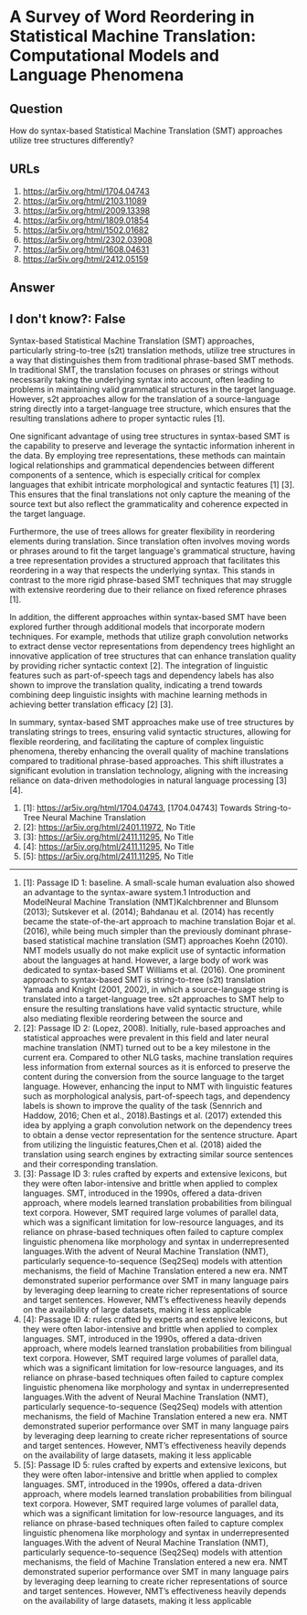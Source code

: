 # A Survey of Word Reordering in Statistical Machine Translation: Computational Models and Language Phenomena

## Question

How do syntax-based Statistical Machine Translation (SMT) approaches utilize tree structures differently?

## URLs

1. https://ar5iv.org/html/1704.04743
2. https://ar5iv.org/html/2103.11089
3. https://ar5iv.org/html/2009.13398
4. https://ar5iv.org/html/1809.01854
5. https://ar5iv.org/html/1502.01682
6. https://ar5iv.org/html/2302.03908
7. https://ar5iv.org/html/1608.04631
8. https://ar5iv.org/html/2412.05159

## Answer

## I don't know?: False

Syntax-based Statistical Machine Translation (SMT) approaches, particularly string-to-tree (s2t) translation methods, utilize tree structures in a way that distinguishes them from traditional phrase-based SMT methods. In traditional SMT, the translation focuses on phrases or strings without necessarily taking the underlying syntax into account, often leading to problems in maintaining valid grammatical structures in the target language. However, s2t approaches allow for the translation of a source-language string directly into a target-language tree structure, which ensures that the resulting translations adhere to proper syntactic rules [1].

One significant advantage of using tree structures in syntax-based SMT is the capability to preserve and leverage the syntactic information inherent in the data. By employing tree representations, these methods can maintain logical relationships and grammatical dependencies between different components of a sentence, which is especially critical for complex languages that exhibit intricate morphological and syntactic features [1] [3]. This ensures that the final translations not only capture the meaning of the source text but also reflect the grammaticality and coherence expected in the target language.

Furthermore, the use of trees allows for greater flexibility in reordering elements during translation. Since translation often involves moving words or phrases around to fit the target language's grammatical structure, having a tree representation provides a structured approach that facilitates this reordering in a way that respects the underlying syntax. This stands in contrast to the more rigid phrase-based SMT techniques that may struggle with extensive reordering due to their reliance on fixed reference phrases [1].

In addition, the different approaches within syntax-based SMT have been explored further through additional models that incorporate modern techniques. For example, methods that utilize graph convolution networks to extract dense vector representations from dependency trees highlight an innovative application of tree structures that can enhance translation quality by providing richer syntactic context [2]. The integration of linguistic features such as part-of-speech tags and dependency labels has also shown to improve the translation quality, indicating a trend towards combining deep linguistic insights with machine learning methods in achieving better translation efficacy [2] [3].

In summary, syntax-based SMT approaches make use of tree structures by translating strings to trees, ensuring valid syntactic structures, allowing for flexible reordering, and facilitating the capture of complex linguistic phenomena, thereby enhancing the overall quality of machine translations compared to traditional phrase-based approaches. This shift illustrates a significant evolution in translation technology, aligning with the increasing reliance on data-driven methodologies in natural language processing [3] [4].

1. [1]:  https://ar5iv.org/html/1704.04743, [1704.04743] Towards String-to-Tree Neural Machine Translation
2. [2]:  https://ar5iv.org/html/2401.11972, No Title
3. [3]:  https://ar5iv.org/html/2411.11295, No Title
4. [4]:  https://ar5iv.org/html/2411.11295, No Title
5. [5]:  https://ar5iv.org/html/2411.11295, No Title
---
1. [1]:  Passage ID 1: baseline. A small-scale human evaluation also showed an advantage to the syntax-aware system.1 Introduction and ModelNeural Machine Translation (NMT)Kalchbrenner and Blunsom (2013); Sutskever et al. (2014); Bahdanau et al. (2014) has recently became the state-of-the-art approach to machine translation Bojar et al. (2016), while being much simpler than the previously dominant phrase-based statistical machine translation (SMT) approaches Koehn (2010). NMT models usually do not make explicit use of syntactic information about the languages at hand. However, a large body of work was dedicated to syntax-based SMT Williams et al. (2016). One prominent approach to syntax-based SMT is string-to-tree (s2t) translation Yamada and Knight (2001, 2002), in which a source-language string is translated into a target-language tree. s2t approaches to SMT help to ensure the resulting translations have valid syntactic structure, while also mediating flexible reordering between the source and
2. [2]:  Passage ID 2: (Lopez, 2008). Initially, rule-based approaches and statistical approaches were prevalent in this field and later neural machine translation (NMT) turned out to be a key milestone in the current era. Compared to other NLG tasks, machine translation requires less information from external sources as it is enforced to preserve the content during the conversion from the source language to the target language. However, enhancing the input to NMT with linguistic features such as morphological analysis, part-of-speech tags, and dependency labels is shown to improve the quality of the task (Sennrich and Haddow, 2016; Chen et al., 2018).Bastings et al. (2017) extended this idea by applying a graph convolution network on the dependency trees to obtain a dense vector representation for the sentence structure. Apart from utilizing the linguistic features,Chen et al. (2018) aided the translation using search engines by extracting similar source sentences and their corresponding translation.
3. [3]:  Passage ID 3: rules crafted by experts and extensive lexicons, but they were often labor-intensive and brittle when applied to complex languages. SMT, introduced in the 1990s, offered a data-driven approach, where models learned translation probabilities from bilingual text corpora. However, SMT required large volumes of parallel data, which was a significant limitation for low-resource languages, and its reliance on phrase-based techniques often failed to capture complex linguistic phenomena like morphology and syntax in underrepresented languages.With the advent of Neural Machine Translation (NMT), particularly sequence-to-sequence (Seq2Seq) models with attention mechanisms, the field of Machine Translation entered a new era. NMT demonstrated superior performance over SMT in many language pairs by leveraging deep learning to create richer representations of source and target sentences. However, NMT’s effectiveness heavily depends on the availability of large datasets, making it less applicable
4. [4]:  Passage ID 4: rules crafted by experts and extensive lexicons, but they were often labor-intensive and brittle when applied to complex languages. SMT, introduced in the 1990s, offered a data-driven approach, where models learned translation probabilities from bilingual text corpora. However, SMT required large volumes of parallel data, which was a significant limitation for low-resource languages, and its reliance on phrase-based techniques often failed to capture complex linguistic phenomena like morphology and syntax in underrepresented languages.With the advent of Neural Machine Translation (NMT), particularly sequence-to-sequence (Seq2Seq) models with attention mechanisms, the field of Machine Translation entered a new era. NMT demonstrated superior performance over SMT in many language pairs by leveraging deep learning to create richer representations of source and target sentences. However, NMT’s effectiveness heavily depends on the availability of large datasets, making it less applicable
5. [5]:  Passage ID 5: rules crafted by experts and extensive lexicons, but they were often labor-intensive and brittle when applied to complex languages. SMT, introduced in the 1990s, offered a data-driven approach, where models learned translation probabilities from bilingual text corpora. However, SMT required large volumes of parallel data, which was a significant limitation for low-resource languages, and its reliance on phrase-based techniques often failed to capture complex linguistic phenomena like morphology and syntax in underrepresented languages.With the advent of Neural Machine Translation (NMT), particularly sequence-to-sequence (Seq2Seq) models with attention mechanisms, the field of Machine Translation entered a new era. NMT demonstrated superior performance over SMT in many language pairs by leveraging deep learning to create richer representations of source and target sentences. However, NMT’s effectiveness heavily depends on the availability of large datasets, making it less applicable